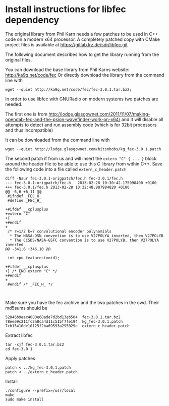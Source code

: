 # Install instructions for libfec dependency
The original library from Phil Karn needs a few patches to be used in C++ code on a modern x64 processor. A completely patched copy with CMake project files is available at https://gitlab.lrz.de/sdr/libfec.git

The following document describes how to get the library running from the original files.

You can download the base library from Phil Karns website: http://ka9q.net/code/fec
Or directly download the library from the command line with
````
wget --quiet http://ka9q.net/code/fec/fec-3.0.1.tar.bz2;
````

In order to use libfec with GNURadio on modern systems two patches are needed.

The first one is from http://lodge.glasgownet.com/2011/11/07/making-opendab-fec-and-the-psion-wavefinder-work-on-x64/
and it will disable all attempts to detect and run assembly code (which is for 32bit processors and thus incompatible)

It can be downloaded from the command line with
````
wget --quiet http://lodge.glasgownet.com/bitsnbobs/kg_fec-3.0.1.patch
````

The second patch if from us and will insert the `extern "C" { ... }` block around the header file to be able to use this C library from within C++.
Save the following code into a file called `extern_c_header.patch`
````
diff -Naur fec-3.0.1-origpatch/fec.h fec-3.0.1/fec.h
--- fec-3.0.1-origpatch/fec.h	2013-02-28 10:30:42.175998400 +0100
+++ fec-3.0.1/fec.h	2013-02-28 10:32:48.987994820 +0100
@@ -6,6 +6,11 @@
 #ifndef _FEC_H_
 #define _FEC_H_
 
+#ifdef __cplusplus
+extern "C"
+{
+#endif
+
 /* r=1/2 k=7 convolutional encoder polynomials
  * The NASA-DSN convention is to use V27POLYA inverted, then V27POLYB
  * The CCSDS/NASA-GSFC convention is to use V27POLYB, then V27POLYA inverted
@@ -341,6 +346,10 @@
 
 int cpu_features(void);
 
+#ifdef __cplusplus
+} /* END extern "C" */
+#endif
+
 #endif /* _FEC_H_ */
 
 

````

Make sure you have the fec archive and the two patches in the cwd. Their md5sums should be
````
52846b9eac4080e68ade7d2bd13eb504  fec-3.0.1.tar.bz2
78eee9c211fc2a8ca4d11c515f7fe194  kg_fec-3.0.1.patch
7cb15410de10125f2ba69593a295029e  extern_c_header.patch
````

Extract libfec
````
tar -xjf fec-3.0.1.tar.bz2
cd fec-3.0.1
````

Apply patches
````
patch < ../kg_fec-3.0.1.patch
patch < ../extern_c_header.patch
````

Install
````
./configure --prefix=/usr/local
make
sudo make install
````
